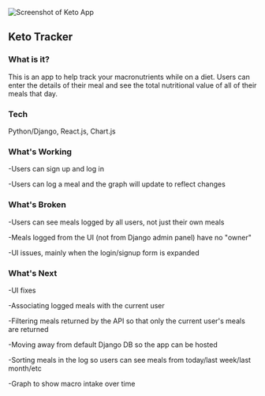 ![Screenshot of Keto App](https://lh3.googleusercontent.com/2-iEhxH4KT3vkdf12vibXdTYKMSDsabpcL0gonDdZR6wBAFq5I7smQsPAQTDdbCVEgnzT1NjwLWOpdhyyCluluiVkG4gxDKCD8X4BijxpOH0lKfXIvsEPCTyYtm1tpadrVuV1pnb-wmO3LIHzouAzf_9SfOaf2IsmeLEo1BQQst8pY39CgaqT4xKicNhuc3igTPRtkE1Ia46Rit5_5eQo6WQRDBo_kL3k1B-WXJHm_SiJtcCwiG_1TPCw_6uH6SA3Bn-DCU4l2Hg9PSs8Iv9c_LuRbd8oJ_M-a1YABhEdfxyeSumapBbHYrZ_vIWFZ2ue24GTKv4GG0jGlwlI0h2e_h7K-yjm1fHSiMceJzcRVqrFgkl80I6LDEiaRKRyW2YcpfqeIHHo3OYKDAQs210sN4ZtrpffliqeKmdr7gESMPgRUeNVqoWBkGCSAJp9aHbYoyvHXUXhD_fnTyiIb2hpP4kgNgL4E675VG0u87x3VEsgk0tg_7dFyJwZfP1EYCUoRGG3ni-Kr94vfreux-ID6LX3-0Ydu5YikweEW5JmUKaXiA1TzjucTVGZgPIQugy9XLVFe-srW-AftQFIJSC5ZgsKkWC9OT-Z2PBujjabHYR6x_o1mgkSA6ZIXrlPie30JT_1U-PSOzlQ-3SjCCs7k59_ZsxTuziY8QCrqE-NTktzBs_vVG2_PU=w1440-h739-no)
## Keto Tracker

### What is it?
This is an app to help track your macronutrients while on a diet. Users can enter the details of their meal and see the total nutritional value of all of their meals that day.

### Tech
Python/Django, React.js, Chart.js

### What's Working
-Users can sign up and log in

-Users can log a meal and the graph will update to reflect changes

### What's Broken
-Users can see meals logged by all users, not just their own meals

-Meals logged from the UI (not from Django admin panel) have no "owner"

-UI issues, mainly when the login/signup form is expanded

### What's Next
-UI fixes

-Associating logged meals with the current user

-Filtering meals returned by the API so that only the current user's meals are returned

-Moving away from default Django DB so the app can be hosted

-Sorting meals in the log so users can see meals from today/last week/last month/etc

-Graph to show macro intake over time
